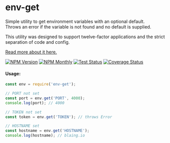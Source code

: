 # env-get

Simple utility to get environment variables with an optional default.  
Throws an error if the variable is not found and no default is supplied.

This utility was designed to support twelve-factor applications and the strict separation of code and config.
 
[Read more about it here.][12-factor-config-url]

[![NPM Version][npm-image]][npm-url]
[![NPM Monthly][downloads-month-image]][npm-url]
[![Test Status][test-image]][test-url]
[![Coverage Status][coverage-image]][coverage-url]

#### Usage:
```javascript
const env = require('env-get');

// PORT not set
const port = env.get('PORT', 4000);
console.log(port); // 4000

// TOKEN not set
const token = env.get('TOKEN'); // throws Error 

// HOSTNAME set
const hostname = env.get('HOSTNAME'); 
console.log(hostname); // blaing.io
```
[12-factor-config-url]:https://12factor.net/config
[npm-url]: https://npmjs.org/package/env-get
[test-url]: https://circleci.com/gh/billylaing/env-get/tree/master
[coverage-url]: https://coveralls.io/github/billylaing/env-get

[npm-image]: https://img.shields.io/npm/v/env-get.svg
[downloads-month-image]: https://img.shields.io/npm/dm/env-get.svg
[test-image]: https://img.shields.io/circleci/project/billylaing/env-get.svg?label=tests
[coverage-image]: https://coveralls.io/repos/github/billylaing/env-get/badge.svg
